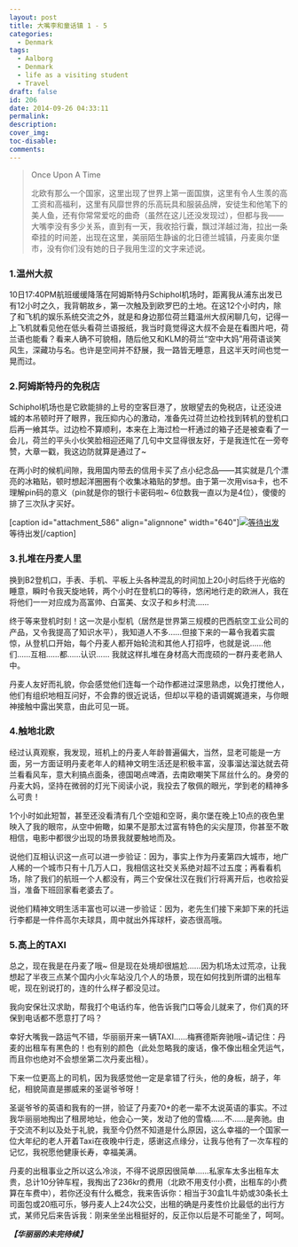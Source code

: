 ```yaml
---
layout: post
title: 大嘴李和童话镇 1 - 5
categories:
  - Denmark
tags:
  - Aalborg
  - Denmark
  - life as a visiting student
  - Travel
draft: false
id: 206
date: 2014-09-26 04:33:11
permalink:
description:
cover_img:
toc-disable:
comments:
---
```


> Once Upon A Time
> 
>   北欧有那么一个国家，这里出现了世界上第一面国旗，这里有令人生羡的高工资和高福利，这里有风靡世界的乐高玩具和服装品牌，安徒生和他笔下的美人鱼，还有你常常爱吃的曲奇（虽然在这儿还没发现过），但都与我——大嘴李没有多少关系，直到有一天，我收拾行囊，飘过洋越过海，拉出一条牵挂的时间差，出现在这里，美丽陌生静谧的北日德兰城镇，丹麦奥尔堡市，没有你们没有她的日子我用生涩的文字来述说。

### 1.温州大叔

10日17:40PM航班缓缓降落在阿姆斯特丹Schiphol机场时，距离我从浦东出发已有12小时之久，我背朝故乡，第一次触及到欧罗巴的土地。在这12个小时内，除了和飞机的娱乐系统交流之外，就是和身边那位荷兰籍温州大叔闲聊几句，记得一上飞机就看见他在低头看荷兰语报纸，我当时竟觉得这大叔不会是在看图片吧，荷兰语也能看？看来人确不可貌相，随后他又和KLM的荷兰“空中大妈”用荷语谈笑风生，深藏功与名。也许是空间并不舒展，我一路皆无睡意，且这半天时间也觉一晃而过。

### 2.阿姆斯特丹的免税店

Schiphol机场也是它欧能排的上号的空客巨港了，放眼望去的免税店，让还没进城的本吊顿时开了眼界，我压抑内心的激动，准备先过荷兰边检找到转机的登机口后再一飨其华。过边检不算顺利，本来在上海过检一杆通过的箱子还是被查看了一会儿，荷兰的平头小伙笑脸相迎还飚了几句中文显得很友好，于是我连忙在一旁夸赞，大章一戳，我这边防就算是通过了~

在两小时的候机间隙，我用国内带去的信用卡买了点小纪念品——其实就是几个漂亮的冰箱贴，顿时想起洋圈圈有个收集冰箱贴的梦想。由于第一次用visa卡，也不理解pin码的意义（pin就是你的银行卡密码啦~ 6位数我一直以为是4位），傻傻的排了三次队才买好。

[caption id="attachment_586" align="alignnone" width="640"][![等待出发](http://blog.longaspire.com/wp-content/uploads/2015/12/20140910_112105_IMG_1979-2.jpg)](http://blog.longaspire.com/wp-content/uploads/2015/12/20140910_112105_IMG_1979-2.jpg) 等待出发[/caption]

### 3.扎堆在丹麦人里

换到B2登机口，手表、手机、平板上头各种混乱的时间加上20小时后终于光临的睡意，瞬时令我天旋地转，两个小时在登机口的等待，悠闲地行走的欧洲人，我在将他们一一对应成为高富帅、白富美、女汉子和乡村流……

终于等来登机时刻！这一次是小型机（居然是世界第三规模的巴西航空工业公司的产品，又令我提高了知识水平），我知道人不多……但接下来的一幕令我着实震惊，从登机口开始，每个丹麦人都开始轮流和其他人打招呼，也就是说……他们……互相……都……认识…… 我就这样扎堆在身材高大而庞硕的一群丹麦老熟人中。

丹麦人友好而礼貌，你会感觉他们连每一个动作都进过深思熟虑，以免打搅他人，他们有组织地相互问好，不会靠的很近说话，但却以平稳的语调娓娓道来，与你眼神接触中露出笑意，由此可见一斑。

### 4.触地北欧

经过认真观察，我发现，班机上的丹麦人年龄普遍偏大，当然，显老可能是一方面，另一方面证明丹麦老年人的精神文明生活还是积极丰富，没事溜达溜达就去荷兰看看风车，意大利搞点面条，德国喝点啤酒，去南欧嘲笑下屌丝什么的。身旁的丹麦大妈，坚持在微弱的灯光下阅读小说，我投去了敬佩的眼光，学到老的精神多么可贵！

1个小时如此短暂，甚至还没看清有几个空姐和空哥，奥尔堡在晚上10点的夜色里映入了我的眼帘，从空中俯瞰，如果不是那太过富有特色的尖尖屋顶，你甚至不敢相信，电影中都很少出现的场景我就要触地而及。

说他们互相认识这一点可以进一步验证：因为，事实上作为丹麦第四大城市，地广人稀的一个城市只有十几万人口，我相信这社交关系绝对超不过五度；再看看机场，除了我们的航班一个人都没有，两三个安保壮汉在我们行将离开后，也收拾妥当，准备下班回家看老婆去了。

说他们精神文明生活丰富也可以进一步验证：因为，老先生们接下来卸下来的托运行李都是一件件高尔夫球具，周中就出外挥球杆，姿态很高哦。

### 5.高上的TAXI

总之，现在我是在丹麦了哦~ 但是现在处境却很尴尬……因为机场太过荒凉，让我想起了半夜三点某个国内小火车站没几个人的场景，现在如何找到所谓的出租车呢，现在别说打的，连的什么样子都没见过。

我向安保壮汉求助，帮我打个电话约车，他告诉我门口等会儿就来了，你们真的环保到电话都不愿意打了吗？

幸好大嘴我一路运气不错，华丽丽开来一辆TAXI……梅赛德斯奔驰哦~请记住：丹麦的出租车有黑色的！也有别的颜色（此处忽略我的废话，像不像出租全凭运气，而且你也绝对不会想坐第二次丹麦出租）。

下来一位更高上的司机，因为我感觉他一定是拿错了行头，他的身板，胡子，年纪，相貌简直是挪威来的圣诞爷爷呀！

圣诞爷爷的英语和我有的一拼，验证了丹麦70+的老一辈不太说英语的事实。不过我华丽丽地掏出了租房地址，他会心一笑，发动了他的雪橇……不……是奔驰。由于交流不利以及处于礼貌，我至今仍然不知道是什么原因，这么幸福的一个国家一位大年纪的老人开着Taxi在夜晚中行走，感谢这点缘分，让我与他有了一次车程的记忆，我祝愿他健康长寿，幸福美满。

丹麦的出租事业之所以这么冷淡，不得不说原因很简单……私家车太多出租车太贵，总计10分钟车程，我掏出了236kr的费用（北欧不用支付小费，出租车的小费算在车费中），若你还没有什么概念，我来告诉你：相当于30盒1L牛奶或30条长土司面包或20瓶可乐，够丹麦人上24次公交，出租的确是丹麦性价比最低的出行方式，某师兄后来告诉我：刚来坐坐出租挺好的，反正你以后是不可能坐了，呵呵。

**_【华丽丽的未完待续】_**